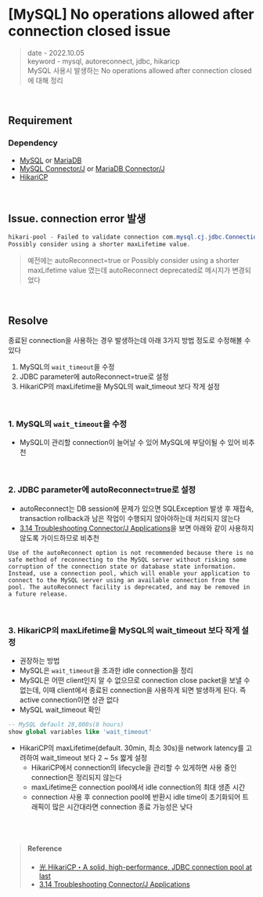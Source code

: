 # [MySQL] No operations allowed after connection closed issue
> date - 2022.10.05  
> keyword - mysql, autoreconnect, jdbc, hikaricp  
> MySQL 사용시 발생하는 No operations allowed after connection closed에 대해 정리  

<br>

## Requirement

### Dependency
* [MySQL](https://www.mysql.com/) or [MariaDB](https://mariadb.org/)
* [MySQL Connector/J](https://dev.mysql.com/doc/connector-j/8.0/en) or [MariaDB Connector/J](https://mariadb.com/kb/en/about-mariadb-connector-j)
* [HikariCP](https://github.com/brettwooldridge/HikariCP)


<br>

## Issue. connection error 발생
```java
hikari-pool - Failed to validate connection com.mysql.cj.jdbc.ConnectionImpl@18b7eeb5 (No operations allowed after connection closed)
Possibly consider using a shorter maxLifetime value.
```
> 예전에는 autoReconnect=true or Possibly consider using a shorter maxLifetime value 였는데 autoReconnect deprecated로 메시지가 변경되었다


<br>

## Resolve
종료된 connection을 사용하는 경우 발생하는데 아래 3가지 방법 정도로 수정해볼 수 있다
1. MySQL의 `wait_timeout`을 수정
2. JDBC parameter에 autoReconnect=true로 설정
3. HikariCP의 maxLifetime을 MySQL의 wait_timeout 보다 작게 설정

<br>

### 1. MySQL의 `wait_timeout`을 수정
* MySQL이 관리할 connection이 늘어날 수 있어 MySQL에 부담이될 수 있어 비추천

<br>

### 2. JDBC parameter에 autoReconnect=true로 설정
* autoReconnect는 DB session에 문제가 있으면 SQLException 발생 후 재접속, transaction rollback과 남은 작업이 수행되지 않아야하는데 처리되지 않는다
* [3.14 Troubleshooting Connector/J Applications](https://dev.mysql.com/doc/connectors/en/connector-j-usagenotes-troubleshooting.html)을 보면 아래와 같이 사용하지 않도록 가이드하므로 비추천
```
Use of the autoReconnect option is not recommended because there is no safe method of reconnecting to the MySQL server without risking some corruption of the connection state or database state information. Instead, use a connection pool, which will enable your application to connect to the MySQL server using an available connection from the pool. The autoReconnect facility is deprecated, and may be removed in a future release.
```

<br>

### 3. HikariCP의 maxLifetime을 MySQL의 wait_timeout 보다 작게 설정
* 권장하는 방법
* MySQL은 `wait_timeout`을 초과한 idle connection을 정리
* MySQL은 어떤 client인지 알 수 없으므로 connection close packet을 보낼 수 없는데, 이때 client에서 종료된 connection을 사용하게 되면 발생하게 된다. 즉 active connection이면 상관 없다
* MySQL wait_timeout 확인
```sql
-- MySQL default 28,800s(8 hours)
show global variables like 'wait_timeout' 
```
* HikariCP의 maxLifetime(default. 30min, 최소 30s)을 network latency를 고려하여 wait_timeout 보다 2 ~ 5s 짧게 설정
  * HikariCP에서 connection의 lifecycle을 관리할 수 있게하면 사용 중인 connection은 정리되지 않는다
  * maxLifetime은 connection pool에서 idle connection의 최대 생존 시간
  * connection 사용 후 connection pool에 반환시 idle time이 초기화되어 트래픽이 많은 시간대라면 connection 종료 가능성은 낮다


<br><br>

> #### Reference
> * [光 HikariCP・A solid, high-performance, JDBC connection pool at last](https://github.com/brettwooldridge/HikariCP)
> * [3.14 Troubleshooting Connector/J Applications](https://dev.mysql.com/doc/connectors/en/connector-j-usagenotes-troubleshooting.html)
